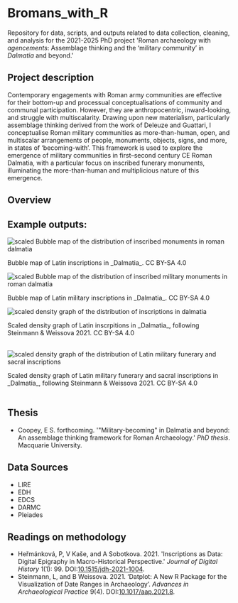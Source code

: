 # Bromans_with_R
Repository for data, scripts, and outputs related to data collection, cleaning, and analysis for the 2021-2025 PhD project 'Roman archaeology with _agencements_: Assemblage thinking and the ‘military community’ in _Dalmatia_ and beyond.'

## Project description
Contemporary engagements with Roman army communities are effective for their bottom-up and processual conceptualisations of community and communal participation. However, they are anthropocentric, inward-looking, and struggle with multiscalarity. Drawing upon new materialism, particularly assemblage thinking derived from the work of Deleuze and Guattari, I conceptualise Roman military communities as more-than-human, open, and multiscalar arrangements of people, monuments, objects, signs, and more, in states of ‘becoming-with’. This framework is used to explore the emergence of military communities in first–second century CE Roman Dalmatia, with a particular focus on inscribed funerary monuments, illuminating the more-than-human and multiplicious nature of this emergence.

## Overview

## Example outputs:
![scaled Bubble map of the distribution of inscribed monuments in roman dalmatia](output_images/geographical_distribution/07.LIRE_Dalmatia_all_types_scatter.jpeg)
<figcaption> Bubble map of Latin inscriptions in _Dalmatia_. CC BY-SA 4.0</figcaption>
<p> <p/>

![scaled Bubble map of the distribution of inscribed military monuments in roman dalmatia](output_images/geographical_distribution/03.LIRE_all_types_corpus_scatter.jpeg)
<figcaption> Bubble map of Latin military inscriptions in _Dalmatia_. CC BY-SA 4.0</figcaption>
<p> <p/>

![scaled density graph of the distribution of inscriptions in dalmatia](output_images/chronological_distribution/16.LIRE_Dalmatia_all_types_stepsize_15.jpeg)
<figcaption> Scaled density graph of Latin inscrpitions in _Dalmatia_, following Steinmann & Weissova 2021. CC BY-SA 4.0</figcaption> 
<br />

![scaled density graph of the distribution of Latin military funerary and sacral inscriptions](output_images/chronological_distribution/13.LIRE_corpus_plot_stepsize_15.jpeg)
<figcaption> Scaled density graph of Latin military funerary and sacral inscriptions in _Dalmatia_, following Steinmann & Weissova 2021. CC BY-SA 4.0</figcaption> 
<br />

## Thesis
- Coopey, E S. forthcoming. '"Military-becoming" in Dalmatia and beyond: An assemblage thinking framework for Roman Archaeology.' _PhD thesis_. Macquarie University.

## Data Sources
- LIRE
- EDH
- EDCS
- DARMC
- Pleiades

## Readings on methodology
- Heřmánková, P, V Kaše, and A Sobotkova. 2021. 'Inscriptions as Data: Digital Epigraphy in Macro-Historical Perspective.' _Journal of Digital History_ 1(1): 99. DOI:[10.1515/jdh-2021-1004](https://doi.org/10.1515/jdh-2021-1004).
- Steinmann, L, and B Weissova. 2021. ‘Datplot: A New R Package for the Visualization of Date Ranges in Archaeology’. _Advances in Archaeological Practice_ 9(4). DOI:[10.1017/aap.2021.8](https://doi.org/10.1017/aap.2021.8).